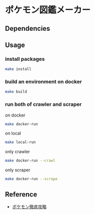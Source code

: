 # ポケモン図鑑メーカー

## Dependencies

## Usage

### install packages

```sh
make install
```

### build an environment on docker

```sh
make build
```

### run both of crawler and scraper

on docker

```sh
make docker-run
```

on local

```sh
make local-run
```

only crawler

```sh
make docker-run --crawl
```

only scraper

```sh
make docker-run --scrape
```

## Reference

- [ポケモン徹底攻略](https://yakkun.com/swsh/stats_list.htm?mode=all)
